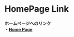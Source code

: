 <h1>HomePage Link</h1> 

<h4>
ホームページへのリンク <br/>
・<a href="https://eseakisakura.github.io/home.html">Home Page</a><br/>
</h4>
 
